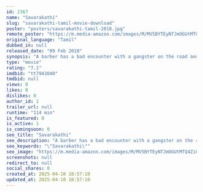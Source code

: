 ```yaml
---
id: 2367
name: "Savarakathi"
slug: "savarakathi-tamil-movie-download"
poster: "posters/savarakathi-tamil-2018.jpg"
remote_poster: "https://m.media-amazon.com/images/M/MV5BYTEyNTJmOGUtMTQ4Zi00NjBjLTgwYWItYTQ1MGNkM2U1N2Q3XkEyXkFqcGdeQXVyMzYxOTQ3MDg@._V1_SX300.jpg"
original_language: "Tamil"
dubbed_in: null
released_date: "09 Feb 2018"
synopsis: "A barber has a bad encounter with a gangster on the road and this results in him running all over the city to save himself."
type: "movie"
rating: "7.1"
imdbid: "tt7943040"
tmdbid: null
views: 0
likes: 0
dislikes: 0
author_id: 1
trailer_url: null
runtime: "114 min"
is_featured: 0
is_active: 1
is_comingsoon: 0
seo_title: "Savarakathi"
seo_description: "A barber has a bad encounter with a gangster on the road and this results in him running all over the city to save himself."
seo_keywords: "\"Savarakathi\""
seo_image: "https://m.media-amazon.com/images/M/MV5BYTEyNTJmOGUtMTQ4Zi00NjBjLTgwYWItYTQ1MGNkM2U1N2Q3XkEyXkFqcGdeQXVyMzYxOTQ3MDg@._V1_SX300.jpg"
screenshots: null
redirect_to: null
social_shares: 0
created_at: 2025-04-10 18:57:10
updated_at: 2025-04-10 18:57:10
---
```


